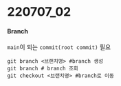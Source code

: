# 220707_02

#### Branch

`main`이 되는 `commit(root commit)` 필요

```
git branch <브랜치명> #branch 생성
git branch # branch 조회
git checkout <브랜치명> #branch로 이동
```

